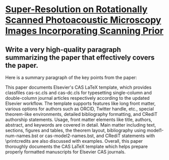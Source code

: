# [Super-Resolution on Rotationally Scanned Photoacoustic Microscopy Images   Incorporating Scanning Prior](https://arxiv.org/abs/2312.07226)

## Write a very high-quality paragraph summarizing the paper that effectively covers the paper.

 Here is a summary paragraph of the key points from the paper:

This paper documents Elsevier's CAS LaTeX template, which provides classfiles cas-sc.cls and cas-dc.cls for typesetting single-column and double-column journal articles respectively according to the updated Elsevier workflow. The template supports features like long front matter, various options for authors such as ORCID, Twitter handle, etc., special theorem-like environments, detailed bibliography formatting, and CRediT authorship statements. Usage, front matter elements like title, authors, abstract, and keywords are covered in detail. Main matter including text, sections, figures and tables, the theorem layout, bibliography using model1-num-names.bst or cas-model2-names.bst, and CRediT statements with \printcredits are also discussed with examples. Overall, this paper thoroughly documents the CAS LaTeX template which helps prepare properly formatted manuscripts for Elsevier CAS journals.
